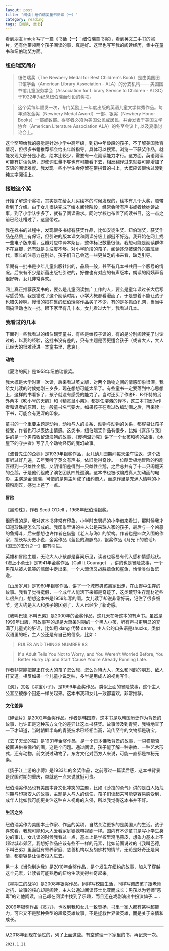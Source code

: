 ```yaml
---
layout: post
title: "阅读｜纽伯瑞奖童书阅读（一）"
category: reading
tags: [阅读, 童书]
---
```


看到朋友 imick 写了一篇《书话【一】：纽伯瑞童书奖》，看到英文二手书的照片，还有他带领两个孩子阅读的事，真是好。这里也写写我的阅读经历，集中在童书和纽伯瑞奖方面。

### 纽伯瑞奖简介

> 纽伯瑞奖（The Newbery Medal for Best Children's Book）是由美国图书馆学会（American Library Association - ALA）的分支机构—— 美国图书馆儿童服务学会（Association for Library Service to Children - ALSC）于1922年为纪念纽伯瑞而创设的奖项。

> 这个奖每年颁发一次，专门奖励上一年度出版的英语儿童文学优秀作品。每年颁发金奖（Newbery Medal Aword）一部、银奖（Newbery Honor Books）一部或数部。得奖者必须为美国公民或居民，并会发表于美国文学协会（American Literature Association ALA）的冬至会议上, 以及夏季讨论会上。

这个奖项给我的感觉是针对小学中高年级，到初中年龄段的孩子，不了解美国教育情况，但很多书籍推荐都会给出年龄指导，具体可以搜索。浏览一下获奖作品，就能发现大部分是小说，绘本比较少，需要有一点阅读能力才行。这方面，英语阅读可能有拼读优势，即使词汇量不够也有可能看下去，相反翻译过来就要可能增加了汉语的阅读难度。我发现一些小学生会停留在带拼音的书上，大概应该很快过渡到纯文字阅读上。

### 接触这个奖

开始了解这个奖项，其实是在给女儿买绘本的时候发现的，绘本有几个大奖，顺带看到了介绍。由于女儿很快完成了绘本阅读阶段，经常会听有声书或者给她读故事，到了小学认字多了，就有了阅读需求。同时学校也布置了阅读书目，这一点之前已经吐槽过了，这里带过。

我在找书的过程中，发现很多书标有获奖作品，比如安徒生奖、纽伯瑞奖，获奖作品在品质上有保证，但引进的版本译文和阅读分级上都挺不好选。我开始在网上找一些电子版来看，豆瓣对应中译本条目，整体标记数量很低，我想可能是阅读群体不在豆瓣，还有就是关注度不够。对小学阶段的孩子，阅读逐渐被课外兴趣班替代，家长的注意力在别处，孩子们自己会选一些更贫乏的书来看，缺乏引导。

早期有一批书是少年儿童出版社出的，品质一般，甚至有几本书共用一个版号的情况。后来有不少是新蕾出版社引进的，好像也有对应的有声版本，朗读的阿姨声音很好听，女儿非常喜欢。

网上真正推荐获奖书的，要么是儿童阅读推广工作的人，要么是童年读过长大后写写感受的。我是错过了这个阅读时期，小学大概都看漫画了，于是想着不能让孩子也错失掉啊。慢慢的把在售的纽伯瑞奖作品买了不少，有的是多抓鱼孔网，当当中图搞活动也收一批。眼下家里有几十本，女儿看过大半，我看过几本。

### 我看过的几本

下面列一些我看过的纽伯瑞奖童书，有些是给孩子读的，有的是分别阅读完了讨论过的，以我的经验，这批书没有差的，只有主题是否更适合孩子（或者大人，大人已经大的很难读进一本童书里，悲哀）。

#### 动物

《夏洛的网》是1953年纽伯瑞银奖。

我大概是大学时第一次读，后来看过英文版，对两个动物之间的情感印象很深。我给女儿读的时候她刚三岁多，现在想想可能太早了。有些童书一定要落到中心思想上，这样的书看多了，孩子就没有感受的能力了。当时还买了作者E．B·怀特的另外两本《吹小号的天鹅》和《精灵鼠小弟》，都是任溶溶的译本，这三本书因为作者和译者的原因，比一般童书名气要大。如果孩子在看过改编动画之后，再来读一下书，可能会有更深的印象。

童书的一个重要主题是动物，动物与人的关系、动物与动物的关系，都容易让孩子接受，作者也可以表达出情感。这类书，纽伯瑞奖作品有很多，比如《喜乐与我》讲的是一个男孩收留流浪狗的故事，《傻狗温迪克》讲了一个女孩和狗的故事，《木屋下的守护者》写了几个动物经历的魔幻故事。

《波普先生的企鹅》是1939年银奖作品，女儿幼儿园期间每天坐车往返，这个故事听过好几遍，去年我听了英文有声书，依旧觉得奇妙。一位酷爱极地冒险的粉刷匠得到一只雄性企鹅，又阴错阳差得到一只雌性企鹅，之后总共有了十二只闹翻天的企鹅，于是他们组成了演艺团队四处巡演。这本书也被改编成真人加动画的电影，主演是金·凯瑞，可惜的是男主角成了纽约商人，而原作里是充满人情味的小镇粉刷匠，感觉上差了一点。

#### 冒险

《黑珍珠》，作者 Scott O'Dell ，1968年纽伯瑞银奖。

很奇怪的是，我对这本书非常有印象，小学时去舅妈的小学借来看过，那时候我才知道珍珠是怎么形成的。我印象里讲的主人公是采珠人家的孩子，最后与一个凶恶的鱼搏斗，后来想想也许作者在借鉴《老人与海》的架构。作者也是四次入围的作家，擅长写历史小说，金奖作品《蓝色的海豚岛》，银奖作品《月光下的歌谣》、《国王的五分之一》都有引进。

英雄和冒险主题，无论大人小孩都是喜闻乐见，读者也容易有代入感和情感起伏。《海上小勇士》是1941年金奖作品（Call It Courage） ，讲的也是冒险故事，一个男孩从被人讥笑的懦弱中走出来，一个人漂流又战胜章鱼和鲨鱼，恰恰类似鲁滨逊。

《山居岁月》是1960年银奖作品，讲了一个城市男孩离家出走，在山野中生存的故事。我看了觉得挺假，一个成年人能活下来都是奇迹了，这类荒野生存题材近些年很热门，想想这本书是1959年写的啊。女儿读了却说非常好玩，记住了很多细节，这大约是大人和孩子的区别了，大人已经少了新奇感。

《我叫巴德,不叫巴弟》是2000年的金奖作品，这几天在听这本的有声书。虽然是1999年出版，可故事写的却是大萧条时期的一个黑人小孩，听有声书更明显的充满了儿童式的脏话，比如用 dang 代替 damn，主人公的口头语是shucks，类似汉语里的呸，主人公还是有自己的信条，比如：

> RULES AND THINGS NUMBER 83

> If a Adult Tells You Not to Worry, and You Weren’t Worried Before, You Better Hurry Up and Start ’Cause You’re  Already Running Late.

作者非常能把握正在长大的孩子怎么想，怎么对待大人，怎么和同龄的朋友、敌人打交道。相反如果一个儿童小说乏味，多半是用成人的视角写作。

《洞》，又名《寻宝小子》，是1999年金奖作品，类似上面的冒险故事，这个主人公甚至被像个囚犯一样关起来。这本书我和女儿一致都喜欢，非常推荐。

#### 文化差异

《碎瓷片》是2002年金奖作品。作者是韩国裔，这本书是以韩国历史作为背景的故事，也许正是这种东方文化的差异让这本书获奖。故事涉及到青瓷，我特地查了一下才知道，当时朝鲜半岛的青瓷技术已经相当高，流传至今的文物都是瑰宝。

《去了天堂的猫》是1931年金奖作品，是一个日本佛教背景的故事，一只猫能否被画进供奉佛祖的画，这是个问题。通过阅读，孩子能了解一种宗教、一种艺术形式，还有动物，前文说过动物了。东方文化对西方人来说，可能一直都是神秘元素。

《扬子江上游的小傅》是1933年的金奖作品，之前写过一篇读后感，这本书背景是民国时期的重庆，单就这一点来说就挺可贵。

纽伯瑞奖作品也有美国本身文化冲突的主题，比如《莎拉的勇气》讲的是白人拓荒时期与印第安人的故事，主题是人与人的信任，孩子们读起来可能更容易感受到，成年人比如我可能更关注这种白人视角的入侵，所以我觉得这本书并不好。

#### 生活之外

纽伯瑞奖作为美国本土作家、作品的奖项，自然关注更多的是美国人的生活。孩子喜欢看，我想可能和大人爱看家庭婆媳电视剧一样。国内有不少童书是写小学生身边的事儿，女儿读的时候我看过一点，基本上是学校里鸡毛蒜皮，想象力基本上不超过城市郊区。我想好作品应该有些不一样的元素，比如前面说过的《我叫巴德,不叫巴弟》里面就有寄养家庭、慈善机构以及胡佛村的情节，无论是好奇还是同情，都更容易让读者投入进去。

另一本《当你到达我》是2010年金奖作品，是个发生在纽约的故事，加入了穿越这个元素，让读者可能熟悉的纽约生活变得神奇起来。

《星期三的战争》是2008年银奖作品，同样写校园生活，同样写调皮孩子跟老师对抗，故事的核心却是阅读，主人公通过阅读莎士比亚而成长：男孩以为老师“恶毒”的让他阅读，自己却在阅读中找到了乐趣，而且还在戏剧演出中扮演仙子……

2009年银奖作品《灵力》，也收到我和女儿一致赞扬，书里一家人都有某种超能力，可它又不是那种典型的超级英雄故事，不是拯救世界做英雄，而是关于亲情和成长。

---

从2018年到现在读过的，列了上面这些。有空整理一下家里的书，再记录一次。

`2021.1.21`
